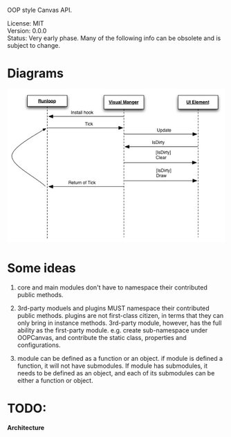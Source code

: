 OOP style Canvas API.

License: MIT    
Version: 0.0.0  
Status: Very early phase. Many of the following info can be obsolete and is subject to
change.

# Diagrams

![Sequence](https://github.com/marty-wang/OOPCanvas/raw/master/docs/sequence.jpg "Sequence")

# Some ideas

1. core and main modules don't have to namespace their contributed public
   methods.
2. 3rd-party moduels and plugins MUST namespace their contributed public
   methods. 
   plugins are not first-class citizen, in terms that they can only bring in
   instance methods. 3rd-party module, however, has the full ability as the
   first-party module. e.g. create sub-namespace under OOPCanvas, and
   contribute the static class, properties and configurations. 

3. module can be defined as a function or an object. if module is defined
   a function, it will not have submodules. If module has submodules, it needs
   to be defined as an object, and each of its submodules can be either
   a function or object.


# TODO:

**Architecture**

